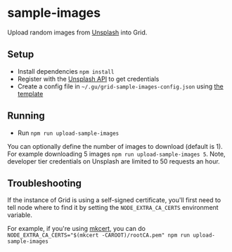 # sample-images

Upload random images from [Unsplash](https://unsplash.com/) into Grid.

## Setup
- Install dependencies `npm install`
- Register with the [Unsplash API](https://unsplash.com/developers) to get credentials
- Create a config file in `~/.gu/grid-sample-images-config.json` using [the template](./grid-sample-images-config.json.template)

## Running
- Run `npm run upload-sample-images`

You can optionally define the number of images to download (default is 1). For example downloading 5 images `npm run upload-sample-images 5`. Note, developer tier credentials on Unsplash are limited to 50 requests an hour. 

## Troubleshooting
If the instance of Grid is using a self-signed certificate, you'll first need to tell node where to find it by setting the `NODE_EXTRA_CA_CERTS` environment variable.

For example, if you're using [mkcert](https://github.com/FiloSottile/mkcert#using-the-root-with-nodejs), you can do `NODE_EXTRA_CA_CERTS="$(mkcert -CAROOT)/rootCA.pem" npm run upload-sample-images`
